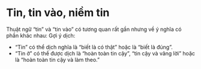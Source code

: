 # Tin, tin vào, niềm tin

Thuật ngữ “tin” và “tin vào” có tương quan rất gần nhưng về ý nghĩa có phần khác nhau:
Gợi ý dịch:
- “Tin” có thể dịch nghĩa là “biết là có thật” hoặc là “biết là đúng”.
- “Tin ở” có thể được dịch là “hoàn toàn tin cậy”, “tin cậy và vâng lời” hoặc là “hoàn toàn tin cậy và làm theo.”

